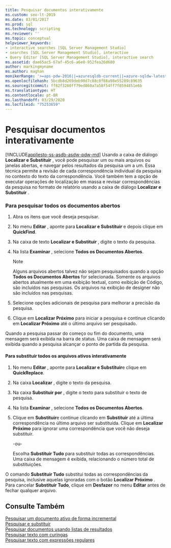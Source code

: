 ```yaml
---
title: Pesquisar documentos interativamente
ms.custom: seo-lt-2019
ms.date: 03/01/2017
ms.prod: sql
ms.technology: scripting
ms.reviewer: ''
ms.topic: conceptual
helpviewer_keywords:
- interactive searches [SQL Server Management Studio]
- searches [SQL Server Management Studio], interactive
- Query Editor [SQL Server Management Studio], interactive search
ms.assetid: dae65ac5-67af-45c6-a6e0-952fea26d680
author: markingmyname
ms.author: maghan
monikerRange: '>=aps-pdw-2016||=azuresqldb-current||=azure-sqldw-latest||>=sql-server-2016||=sqlallproducts-allversions||>=sql-server-linux-2017||=azuresqldb-mi-current'
ms.openlocfilehash: 5bcdb8d269deb90d7c88c0f88a98e55289c89635
ms.sourcegitcommit: ff82f3260ff79ed860a7a58f54ff7f0594851e6b
ms.translationtype: HT
ms.contentlocale: pt-BR
ms.lasthandoff: 03/29/2020
ms.locfileid: "75253659"
---
```

# <a name="search-documents-interactively"></a>Pesquisar documentos interativamente
[!INCLUDE[appliesto-ss-asdb-asdw-pdw-md](../../includes/appliesto-ss-asdb-asdw-pdw-md.md)]
  Usando a caixa de diálogo **Localizar e Substituir** , você pode pesquisar um ou mais arquivos ou janelas abertas, e navegar pelos resultados da pesquisa um a um. Essa técnica permite a revisão de cada correspondência individual da pesquisa no contexto do texto da correspondência. Você também tem a opção de executar operações de localização em massa e revisar correspondências da pesquisa no formato de relatório usando a caixa de diálogo **Localizar e Substituir** .  
  
### <a name="to-search-all-open-documents"></a>Para pesquisar todos os documentos abertos  
  
1.  Abra os itens que você deseja pesquisar.  
  
2.  No menu **Editar** , aponte para **Localizar e Substituir** e depois clique em **QuickFind**.  
  
3.  Na caixa de texto **Localizar e Substituir** , digite o texto da pesquisa.  
  
4.  Na lista **Examinar** , selecione **Todos os Documentos Abertos**.  
  
    > [!NOTE]  
    >  Alguns arquivos abertos talvez não sejam pesquisados quando a opção **Todos os Documentos Abertos** for selecionada. Somente os arquivos abertos atualmente em uma exibição textual, como exibição de Código, são incluídos nas pesquisas. Os arquivos na exibição de designer não são incluídos nas pesquisas.  
  
5.  Selecione opções adicionais de pesquisa para melhorar a precisão da pesquisa.  
  
6.  Clique em **Localizar Próximo** para iniciar a pesquisa e continue clicando em **Localizar Próximo** até o último arquivo ser pesquisado.  
  
 Quando a pesquisa passar do começo ou fim do documento, uma mensagem será exibida na barra de status. Uma caixa de mensagem será exibida quando a pesquisa alcançar o ponto de partida da pesquisa.  
  
#### <a name="to-replace-in-all-active-files-interactively"></a>Para substituir todos os arquivos ativos interativamente  
  
1.  No menu **Editar** , aponte para **Localizar e Substituir**e clique em **QuickReplace**.  
  
2.  Na caixa **Localizar** , digite o texto da pesquisa.  
  
3.  Na caixa **Substituir por** , digite o texto para substituir o texto de pesquisa.  
  
4.  Na lista **Examinar** , selecione **Todos os Documentos Abertos**.  
  
5.  Clique em **Substituir**e continue clicando em **Substituir** até a última correspondência no último arquivo ser substituída. Clique em **Localizar Próximo** para ignorar uma correspondência que você não deseja substituir.  
  
     -ou-  
  
     Escolha **Substituir Tudo** para substituir todas as correspondências. Uma caixa de mensagem é exibida, relacionando o número total de substituições.  
  
 O comando **Substituir Tudo** substitui todas as correspondências da pesquisa, inclusive aquelas ignoradas com o botão **Localizar Próximo** . Para cancelar **Substituir Tudo**, clique em **Desfazer** no menu **Editar** antes de fechar qualquer arquivo.  
  
## <a name="see-also"></a>Consulte Também  
 [Pesquisar um documento ativo de forma incremental](../../relational-databases/scripting/search-an-active-document-incrementally.md)   
 [Pesquisar e substituir](../../relational-databases/scripting/search-and-replace.md)   
 [Pesquisar documentos usando listas de resultados](../../relational-databases/scripting/search-documents-using-results-lists.md)   
 [Pesquisar texto com curingas](../../relational-databases/scripting/search-text-with-wildcards.md)   
 [Pesquisar texto com expressões regulares](../../relational-databases/scripting/search-text-with-regular-expressions.md)  
  
  
